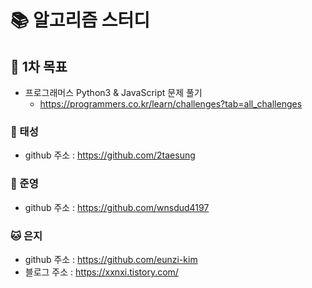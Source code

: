 # 📚 알고리즘 스터디

## 📌 1차 목표

- 프로그래머스 Python3 & JavaScript 문제 풀기
  - https://programmers.co.kr/learn/challenges?tab=all_challenges





### 🐸 태성

- github 주소 : https://github.com/2taesung



### 🐰 준영

- github 주소 : https://github.com/wnsdud4197



### 🐱 은지

- github 주소 : https://github.com/eunzi-kim
- 블로그 주소 : https://xxnxi.tistory.com/